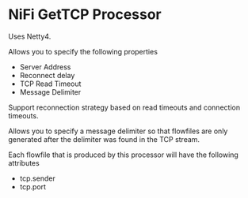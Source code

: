 # NiFi GetTCP Processor 

Uses Netty4. 

Allows you to specify the following properties

- Server Address
- Reconnect delay
- TCP Read Timeout
- Message Delimiter

Support reconnection strategy based on read timeouts and connection timeouts.

Allows you to specify a message delimiter so that flowfiles are only generated after the delimiter was found in the TCP stream.  

Each flowfile that is produced by this processor will have the following attributes 

- tcp.sender
- tcp.port